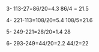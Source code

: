 3-  113-27=86/20=4.3
86/4 = 21.5

4- 221-113=108/20=5.4
108/5=21.6

5- 249-221=28/20=1.4
28

6- 293-249=44/20=2.2
44/2=22

